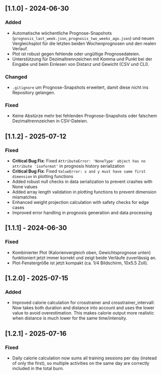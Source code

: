 ## [1.1.0] - 2024-06-30
### Added
- Automatische wöchentliche Prognose-Snapshots (`prognosis_last_week.json`, `prognosis_two_weeks_ago.json`) und neuen Vergleichsplot für die letzten beiden Wochenprognosen und den realen Verlauf.
- Plot ist robust gegen fehlende oder ungültige Prognosedateien.
- Unterstützung für Dezimaltrennzeichen mit Komma und Punkt bei der Eingabe und beim Einlesen von Distanz und Gewicht (CSV und CLI).

### Changed
- `.gitignore` um Prognose-Snapshots erweitert, damit diese nicht ins Repository gelangen.

### Fixed
- Keine Abstürze mehr bei fehlenden Prognose-Snapshots oder falschem Dezimaltrennzeichen in CSV-Dateien.

## [1.1.2] - 2025-07-12
### Fixed
- **Critical Bug Fix**: Fixed `AttributeError: 'NoneType' object has no attribute 'isoformat'` in prognosis history serialization
- **Critical Bug Fix**: Fixed `ValueError: x and y must have same first dimension` in plotting functions
- Added robust null checks in data serialization to prevent crashes with None values
- Added array length validation in plotting functions to prevent dimension mismatches
- Enhanced weight projection calculation with safety checks for edge cases
- Improved error handling in prognosis generation and data processing

## [1.1.1] - 2024-06-30
### Fixed
- Kombinierter Plot (Kalorienvergleich oben, Gewichtsprognose unten) funktioniert jetzt immer korrekt und zeigt beide Verläufe zuverlässig an.
- Plot-Fenstergröße ist jetzt kompakt (ca. 1/4 Bildschirm, 10x5.5 Zoll). 

## [1.2.0] - 2025-07-15
### Added
- Improved calorie calculation for crosstrainer and crosstrainer_intervall: Now takes both duration and distance into account and uses the lower value to avoid overestimation. This makes calorie output more realistic when distance is much lower for the same time/intensity. 

## [1.2.1] - 2025-07-16
### Fixed
- Daily calorie calculation now sums all training sessions per day (instead of only the first), so multiple activities on the same day are correctly included in the total burn. 